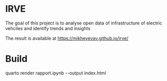 # IRVE

The goal of this project is to analyse open data of infrastructure of electric vehciles and identify trends and insights

The result is available at
https://mikheyevav.github.io/irve/

# Build
quarto render rapport.ipynb --output index.html
